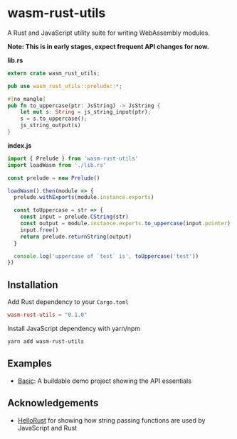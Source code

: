 # wasm-rust-utils

A Rust and JavaScript utility suite for writing WebAssembly modules.

**Note: This is in early stages, expect frequent API changes for now.**

**lib.rs**

```rust
extern crate wasm_rust_utils;

pub use wasm_rust_utils::prelude::*;

#[no_mangle]
pub fn to_uppercase(ptr: JsString) -> JsString {
    let mut s: String = js_string_input(ptr);
    s = s.to_uppercase();
    js_string_output(s)
}
```

**index.js**

```js
import { Prelude } from 'wasm-rust-utils'
import loadWasm from './lib.rs'

const prelude = new Prelude()

loadWasm().then(module => {
  prelude.withExports(module.instance.exports)

  const toUppercase = str => {
    const input = prelude.CString(str)
    const output = module.instance.exports.to_uppercase(input.pointer)
    input.free()
    return prelude.returnString(output)
  }

  console.log('uppercase of `test` is', toUppercase('test'))
})
```

## Installation

Add Rust dependency to your `Cargo.toml`

```toml
wasm-rust-utils = "0.1.0"
```

Install JavaScript dependency with yarn/npm
```bash
yarn add wasm-rust-utils
```

## Examples

* [Basic](/examples/basic): A buildable demo project showing the API essentials

## Acknowledgements

* [HelloRust](https://github.com/badboy/hellorust) for showing how string
passing functions are used by JavaScript and Rust 
